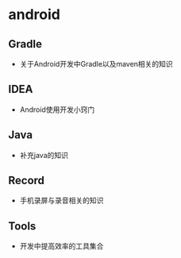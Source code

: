 # android

## Gradle

* 关于Android开发中Gradle以及maven相关的知识

## IDEA

* Android使用开发小窍门

## Java

* 补充java的知识

## Record

* 手机录屏与录音相关的知识  

## Tools

* 开发中提高效率的工具集合



